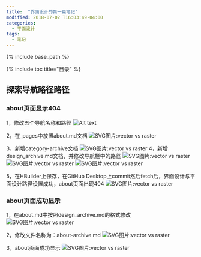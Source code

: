 ```yaml
---
title:  "界面设计的第一篇笔记"
modified: 2018-07-02 T16:03:49-04:00
categories: 
  - 平面设计
tags:
  - 笔记
---
```


{% include base_path %}

{% include toc title="目录" %}


## 探索导航路径路径

### about页面显示404
1，修改五个导航名称和路径
![Alt text](https://gitee.com/NFUNM171061397/minimal-mistakes/blob/master/assets/images/%E7%95%8C%E9%9D%A2%E8%AE%BE%E8%AE%A11.png)


2，在_pages中放置about.md文档
![SVG图片:vector vs raster](file:///C:/Users/%E7%8E%89%E7%90%B3/Desktop/TD/minimal-mistakes/assets/images/2.png)

3，新增category-archive文档
![SVG图片:vector vs raster](file:///C:/Users/%E7%8E%89%E7%90%B3/Desktop/TD/minimal-mistakes/assets/images/4.png)
4，新增design_archive.md文档，并修改导航栏中的路径
![SVG图片:vector vs raster](file:///C:/Users/%E7%8E%89%E7%90%B3/Desktop/TD/minimal-mistakes/assets/images/5.png)
![SVG图片:vector vs raster](file:///C:/Users/%E7%8E%89%E7%90%B3/Desktop/TD/minimal-mistakes/assets/images/6.png)
![SVG图片:vector vs raster](file:///C:/Users/%E7%8E%89%E7%90%B3/Desktop/TD/minimal-mistakes/assets/images/7.png)



5，在HBuilder上保存，在GitHub Desktop上commit然后fetch后，界面设计与平面设计路径设置成功，about页面出现404
![SVG图片:vector vs raster](file:///C:/Users/%E7%8E%89%E7%90%B3/Desktop/TD/minimal-mistakes/assets/images/3.png)

### about页面成功显示

1，在about.md中按照design_archive.md的格式修改
![SVG图片:vector vs raster](file:///C:/Users/%E7%8E%89%E7%90%B3/Desktop/TD/minimal-mistakes/assets/images/8.png)

2，修改文件名称为：about-archive.md
![SVG图片:vector vs raster](file:///C:/Users/%E7%8E%89%E7%90%B3/Desktop/TD/minimal-mistakes/assets/images/9.png)

3，about页面成功显示
![SVG图片:vector vs raster](file:///C:/Users/%E7%8E%89%E7%90%B3/Desktop/TD/minimal-mistakes/assets/images/10.png)